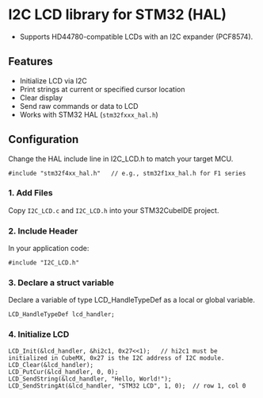 # I2C LCD library for STM32 (HAL)
- Supports HD44780-compatible LCDs with an I2C expander (PCF8574).

## Features
- Initialize LCD via I2C
- Print strings at current or specified cursor location
- Clear display
- Send raw commands or data to LCD
- Works with STM32 HAL (`stm32fxxx_hal.h`)

## Configuration
Change the HAL include line in I2C_LCD.h to match your target MCU.

	#include "stm32f4xx_hal.h"   // e.g., stm32f1xx_hal.h for F1 series

### 1. Add Files
Copy `I2C_LCD.c` and `I2C_LCD.h` into your STM32CubeIDE project.

### 2. Include Header
In your application code:  

	#include "I2C_LCD.h"

### 3. Declare a struct variable
Declare a variable of type LCD_HandleTypeDef as a local or global variable.

	LCD_HandleTypeDef lcd_handler;

### 4. Initialize LCD

	LCD_Init(&lcd_handler, &hi2c1, 0x27<<1);   // hi2c1 must be initialized in CubeMX, 0x27 is the I2C address of I2C module.
	LCD_Clear(&lcd_handler);
	LCD_PutCur(&lcd_handler, 0, 0);
	LCD_SendString(&lcd_handler, "Hello, World!");
	LCD_SendStringAt(&lcd_handler, "STM32 LCD", 1, 0);  // row 1, col 0
